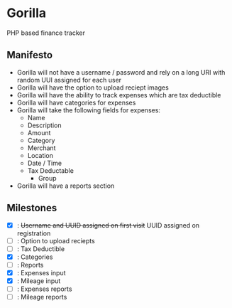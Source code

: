 # Gorilla
PHP based finance tracker

## Manifesto
- Gorilla will not have a username / password and rely on a long URI with random UUI assigned for each user
- Gorilla will have the option to upload reciept images
- Gorilla will have the ability to track expenses which are tax deductible
- Gorilla will have categories for expenses
- Gorilla will take the following fields for expenses:
  - Name
  - Description
  - Amount
  - Category
  - Merchant
  - Location
  - Date / Time
  - Tax Deductable
    - Group
- Gorilla will have a reports section

## Milestones
- [x] : <s>Username and UUID assigned on first visit</s> UUID assigned on registration
- [ ] : Option to upload reciepts
- [ ] : Tax Deductible
- [x] : Categories
- [ ] : Reports
- [x] : Expenses input
- [x] : Mileage input
- [ ] : Expenses reports
- [ ] : Mileage reports
